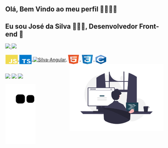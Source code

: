 <div style="display: inline_block"> 
  <h2> Olá, Bem Vindo ao meu perfil 🙏🏾🚀👋</h2>
  <h2> Eu sou José da Silva 👨🏾‍💻, Desenvolvedor Front-end 🔭</h2>  
</div>


<div align="left">
  <a href="https://portfoliojosesilva.nettlify.app">
  <img height="180em" src="https://github-readme-stats.vercel.app/api?username=Silva-jr&show_icons=true&theme=dracula&include_all_commits=true&count_private=true"/>
  <img height="180em" src="https://github-readme-stats.vercel.app/api/top-langs/?username=Silva-jr&layout=compact&langs_count=7&theme=dracula"/>    
</div>
  
<div style="display: inline_block"><br>
  <img align="center" alt="Silva-jr" height="30" width="40" src="https://raw.githubusercontent.com/devicons/devicon/master/icons/javascript/javascript-plain.svg">
  <img align="center" alt="Silva-jr" height="30" width="40" src="https://raw.githubusercontent.com/devicons/devicon/master/icons/typescript/typescript-plain.svg">
  <img align="center" alt="Silva-Angular" height="30" width="40" src="https://cdn.jsdelivr.net/gh/devicons/devicon/icons/angularjs/angularjs-original.svg">
  <img align="center" alt="Silva-HTML" height="30" width="40" src="https://raw.githubusercontent.com/devicons/devicon/master/icons/html5/html5-original.svg">
  <img align="center" alt="Silva-CSS" height="30" width="40" src="https://raw.githubusercontent.com/devicons/devicon/master/icons/css3/css3-original.svg">  
  <img align="center" alt="Silva-Csharp" height="30" width="40" src="https://raw.githubusercontent.com/devicons/devicon/master/icons/c/c-original.svg">    
</div>   
<img style="width: 300px;" align="right" src="https://github.com/Silva-jr/Silva-jr/blob/main/programing.png?raw=true">
  
##
  
<div> 
  <a href="https://www.instagram.com/__silvajr__/" target="_blank"><img src="https://img.shields.io/badge/-Instagram-%23E4405F?style=for-the-badge&logo=instagram&logoColor=white" target="_blank"></a>
 	<a href="https://twitter.com/DwaynSilva" target="_blank"><img src="https://img.shields.io/badge/Twitter-9146FF?style=for-the-badge&logo=twitter&logoColor=white" target="_blank"></a>
  <a href="https://www.linkedin.com/in/jos%C3%A9-silva12/" target="_blank"><img src="https://img.shields.io/badge/-LinkedIn-%230077B5?style=for-the-badge&logo=linkedin&logoColor=white" target="_blank"></a> 
 
  ![Snake animation](https://github.com/rafaballerini/rafaballerini/blob/output/github-contribution-grid-snake.svg)
 
</div>

    




